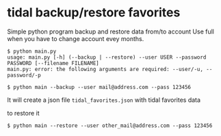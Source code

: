 # tidal backup/restore favorites

Simple python program backup and restore data from/to account
Use full when you have to change account evey months.

```
$ python main.py
usage: main.py [-h] (--backup | --restore) --user USER --password PASSWORD [--filename FILENAME]
main.py: error: the following arguments are required: --user/-u, --password/-p

$ python main --backup --user mail@address.com --pass 123456
```
It will create a json file `tidal_favorites.json` with tidal favorites data

to restore it 
```
$ python main --restore --user other_mail@address.com --pass 123456
```